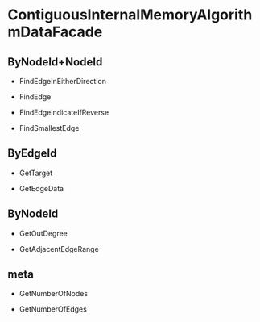 # ContiguousInternalMemoryAlgorithmDataFacade<CH>


## ByNodeId+NodeId

- FindEdgeInEitherDirection

- FindEdge

- FindEdgeIndicateIfReverse

- FindSmallestEdge

## ByEdgeId

- GetTarget

- GetEdgeData

## ByNodeId

- GetOutDegree

- GetAdjacentEdgeRange

## meta

- GetNumberOfNodes

- GetNumberOfEdges

